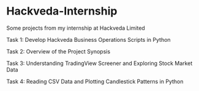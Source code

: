 # Hackveda-Internship
Some projects from my internship at Hackveda Limited


Task 1: Develop Hackveda Business Operations Scripts in Python

Task 2: Overview of the Project Synopsis

Task 3: Understanding TradingView Screener and Exploring Stock Market Data

Task 4: Reading CSV Data and Plotting Candlestick Patterns in Python
